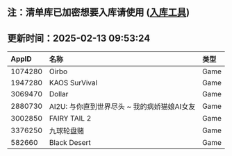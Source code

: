 ## 注：清单库已加密想要入库请使用 ([入库工具](https://github.com/BlankTMing/ManifestAutoUpdate/releases))

## 更新时间：2025-02-13 09:53:24
| AppID | 名称 | 类型  |
| :-------------------- | :----------------------------- | :----------- |
| 1074280 | Oirbo| Game |
| 1947280 | KAOS SurVival| Game |
| 3069470 | Dollar| Game |
| 2880730 |  AI2U: 与你直到世界尽头 ~ 我的病娇猫娘AI女友| Game |
| 3002850 | FAIRY TAIL 2| Game |
| 3376250 | 九球轮盘赌| Game |
| 582660 | Black Desert| Game |
